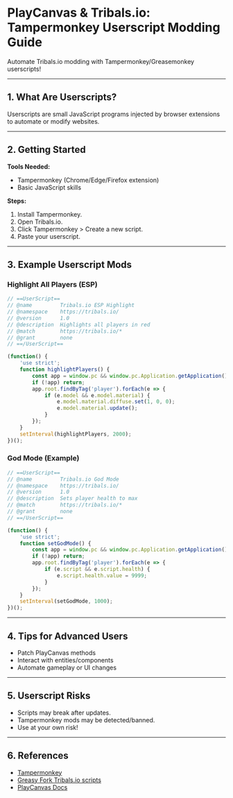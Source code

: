 # PlayCanvas & Tribals.io: Tampermonkey Userscript Modding Guide

Automate Tribals.io modding with Tampermonkey/Greasemonkey userscripts!

---

## 1. What Are Userscripts?

Userscripts are small JavaScript programs injected by browser extensions to automate or modify websites.

---

## 2. Getting Started

**Tools Needed:**  
- Tampermonkey (Chrome/Edge/Firefox extension)
- Basic JavaScript skills

**Steps:**
1. Install Tampermonkey.
2. Open Tribals.io.
3. Click Tampermonkey > Create a new script.
4. Paste your userscript.

---

## 3. Example Userscript Mods

### Highlight All Players (ESP)
```js
// ==UserScript==
// @name         Tribals.io ESP Highlight
// @namespace    https://tribals.io/
// @version      1.0
// @description  Highlights all players in red
// @match        https://tribals.io/*
// @grant        none
// ==/UserScript==

(function() {
    'use strict';
    function highlightPlayers() {
        const app = window.pc && window.pc.Application.getApplication();
        if (!app) return;
        app.root.findByTag('player').forEach(e => {
            if (e.model && e.model.material) {
                e.model.material.diffuse.set(1, 0, 0);
                e.model.material.update();
            }
        });
    }
    setInterval(highlightPlayers, 2000);
})();
```

### God Mode (Example)
```js
// ==UserScript==
// @name         Tribals.io God Mode
// @namespace    https://tribals.io/
// @version      1.0
// @description  Sets player health to max
// @match        https://tribals.io/*
// @grant        none
// ==/UserScript==

(function() {
    'use strict';
    function setGodMode() {
        const app = window.pc && window.pc.Application.getApplication();
        if (!app) return;
        app.root.findByTag('player').forEach(e => {
            if (e.script && e.script.health) {
                e.script.health.value = 9999;
            }
        });
    }
    setInterval(setGodMode, 1000);
})();
```

---

## 4. Tips for Advanced Users

- Patch PlayCanvas methods
- Interact with entities/components
- Automate gameplay or UI changes

---

## 5. Userscript Risks

- Scripts may break after updates.
- Tampermonkey mods may be detected/banned.
- Use at your own risk!

---

## 6. References

- [Tampermonkey](https://www.tampermonkey.net/)
- [Greasy Fork Tribals.io scripts](https://greasyfork.org/en/scripts/by-site/tribals.io)
- [PlayCanvas Docs](https://developer.playcanvas.com/)